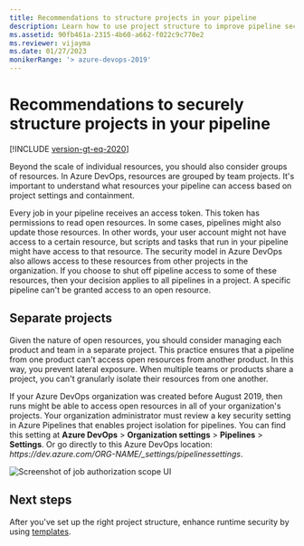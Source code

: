 ```yaml
---
title: Recommendations to structure projects in your pipeline
description: Learn how to use project structure to improve pipeline security.
ms.assetid: 90fb461a-2315-4b60-a662-f022c9c770e2
ms.reviewer: vijayma
ms.date: 01/27/2023
monikerRange: '> azure-devops-2019'
---
```


# Recommendations to securely structure projects in your pipeline

[!INCLUDE [version-gt-eq-2020](../../includes/version-gt-eq-2020.md)]

Beyond the scale of individual resources, you should also consider groups of resources.
In Azure DevOps, resources are grouped by team projects.
It's important to understand what resources your pipeline can access based on project settings and containment.

Every job in your pipeline receives an access token. This token has permissions to read open resources.
In some cases, pipelines might also update those resources.
In other words, your user account might not have access to a certain resource, but scripts and tasks that run in your pipeline might have access to that resource.
The security model in Azure DevOps also allows access to these resources from other projects in the organization.
If you choose to shut off pipeline access to some of these resources, then your decision applies to all pipelines in a project.
A specific pipeline can't be granted access to an open resource.

## Separate projects

Given the nature of open resources, you should consider managing each product and team in a separate project.
This practice ensures that a pipeline from one product can't access open resources from another product. 
In this way, you prevent lateral exposure.
When multiple teams or products share a project, you can't granularly isolate their resources from one another.

If your Azure DevOps organization was created before August 2019, then runs might be able to access open resources in all of your organization's projects.
Your organization administrator must review a key security setting in Azure Pipelines that enables project isolation for pipelines.
You can find this setting at **Azure DevOps** > **Organization settings** > **Pipelines** > **Settings**. Or go directly to this Azure DevOps location: *https:\//dev.azure.com/ORG-NAME/_settings/pipelinessettings*.

![Screenshot of job authorization scope UI](media/job-auth-scope.png)

## Next steps

After you've set up the right project structure, enhance runtime security by using [templates](templates.md).
